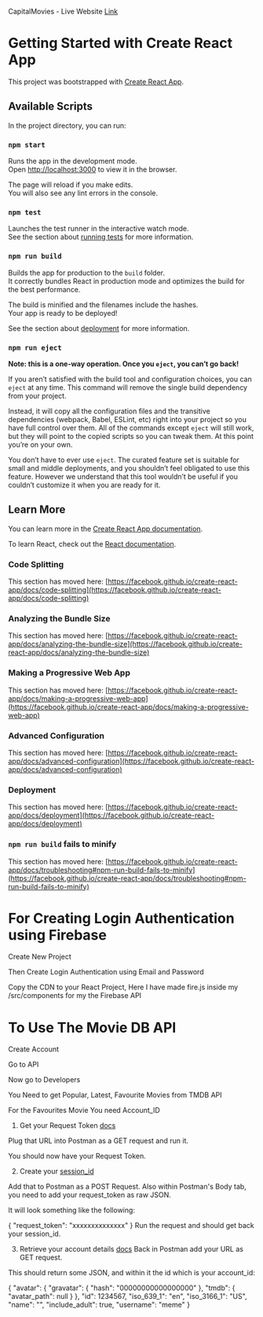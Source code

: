 CapitalMovies - Live Website [Link](https://capital-movies.netlify.app/)

# Getting Started with Create React App

This project was bootstrapped with [Create React App](https://github.com/facebook/create-react-app).

## Available Scripts

In the project directory, you can run:

### `npm start`

Runs the app in the development mode.\
Open [http://localhost:3000](http://localhost:3000) to view it in the browser.

The page will reload if you make edits.\
You will also see any lint errors in the console.

### `npm test`

Launches the test runner in the interactive watch mode.\
See the section about [running tests](https://facebook.github.io/create-react-app/docs/running-tests) for more information.

### `npm run build`

Builds the app for production to the `build` folder.\
It correctly bundles React in production mode and optimizes the build for the best performance.

The build is minified and the filenames include the hashes.\
Your app is ready to be deployed!

See the section about [deployment](https://facebook.github.io/create-react-app/docs/deployment) for more information.

### `npm run eject`

**Note: this is a one-way operation. Once you `eject`, you can’t go back!**

If you aren’t satisfied with the build tool and configuration choices, you can `eject` at any time. This command will remove the single build dependency from your project.

Instead, it will copy all the configuration files and the transitive dependencies (webpack, Babel, ESLint, etc) right into your project so you have full control over them. All of the commands except `eject` will still work, but they will point to the copied scripts so you can tweak them. At this point you’re on your own.

You don’t have to ever use `eject`. The curated feature set is suitable for small and middle deployments, and you shouldn’t feel obligated to use this feature. However we understand that this tool wouldn’t be useful if you couldn’t customize it when you are ready for it.

## Learn More

You can learn more in the [Create React App documentation](https://facebook.github.io/create-react-app/docs/getting-started).

To learn React, check out the [React documentation](https://reactjs.org/).

### Code Splitting

This section has moved here: [https://facebook.github.io/create-react-app/docs/code-splitting](https://facebook.github.io/create-react-app/docs/code-splitting)

### Analyzing the Bundle Size

This section has moved here: [https://facebook.github.io/create-react-app/docs/analyzing-the-bundle-size](https://facebook.github.io/create-react-app/docs/analyzing-the-bundle-size)

### Making a Progressive Web App

This section has moved here: [https://facebook.github.io/create-react-app/docs/making-a-progressive-web-app](https://facebook.github.io/create-react-app/docs/making-a-progressive-web-app)

### Advanced Configuration

This section has moved here: [https://facebook.github.io/create-react-app/docs/advanced-configuration](https://facebook.github.io/create-react-app/docs/advanced-configuration)

### Deployment

This section has moved here: [https://facebook.github.io/create-react-app/docs/deployment](https://facebook.github.io/create-react-app/docs/deployment)

### `npm run build` fails to minify

This section has moved here: [https://facebook.github.io/create-react-app/docs/troubleshooting#npm-run-build-fails-to-minify](https://facebook.github.io/create-react-app/docs/troubleshooting#npm-run-build-fails-to-minify)

# For Creating Login Authentication using Firebase

Create New Project

Then Create Login Authentication using Email and Password

Copy the CDN to your React Project, Here I have made fire.js inside my /src/components for my the Firebase API

# To Use The Movie DB API

Create Account

Go to API

Now go to Developers

You Need to get Popular, Latest, Favourite Movies from TMDB API

For the Favourites Movie You need Account_ID

1. Get your Request Token [docs](https://api.themoviedb.org/3/authentication/token/new?api_key=blahblahblah)

Plug that URL into Postman as a GET request and run it.

You should now have your Request Token.

2. Create your [session_id](https://api.themoviedb.org/3/authentication/session/new?api_key=blahblahblah)

Add that to Postman as a POST Request. Also within Postman's Body tab, you need to add your request_token as raw JSON.

It will look something like the following:

{
  "request_token": "xxxxxxxxxxxxxx"
}
Run the request and should get back your session_id.

3. Retrieve your account details [docs](https://api.themoviedb.org/3/account?api_key=blahblahblah&session_id=xxxxxxxxxxx)
Back in Postman add your URL as GET request.


This should return some JSON, and within it the id which is your account_id:

{
    "avatar": {
        "gravatar": {
            "hash": "00000000000000000"
        },
        "tmdb": {
            "avatar_path": null
        }
    },
    "id": 1234567,
    "iso_639_1": "en",
    "iso_3166_1": "US",
    "name": "",
    "include_adult": true,
    "username": "meme"
}
